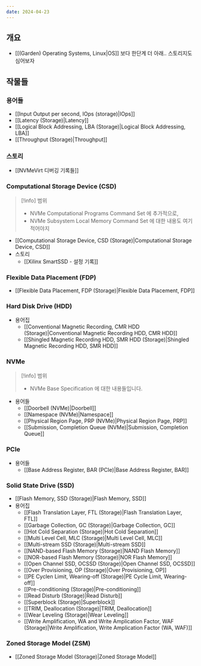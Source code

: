 ```yaml
---
date: 2024-04-23
---
```

## 개요

- [[(Garden) Operating Systems, Linux|OS]] 보다 한단계 더 아래.. 스토리지도 심어보자

## 작물들

### 용어들

- [[Input Output per second, IOps (storage)|IOps]]
- [[Latency (Storage)|Latency]]
- [[Logical Block Addressing, LBA (Storage)|Logical Block Addressing, LBA]]
- [[Throughput (Storage)|Throughput]]

### 스토리

- [[NVMeVirt 디버깅 기록들]]

### Computational Storage Device (CSD)

> [!info] 범위
> - NVMe Computational Programs Command Set 에 추가적으로,
> - NVMe Subsystem Local Memory Command Set 에 대한 내용도 여기 적어야지

- [[Computational Storage Device, CSD (Storage)|Computational Storage Device, CSD]]
- 스토리
	- [[Xilinx SmartSSD - 설정 기록]]

### Flexible Data Placement (FDP)

- [[Flexible Data Placement, FDP (Storage)|Flexible Data Placement, FDP]]

### Hard Disk Drive (HDD)

- 용어집
	- [[Conventional Magnetic Recording, CMR HDD (Storage)|Conventional Magnetic Recording HDD, CMR HDD]]
	- [[Shingled Magnetic Recording HDD, SMR HDD (Storage)|Shingled Magnetic Recording HDD, SMR HDD]]

### NVMe

> [!info] 범위
> - NVMe Base Specification 에 대한 내용들입니다.

- 용어들
	- [[Doorbell (NVMe)|Doorbell]]
	- [[Namespace (NVMe)|Namespace]]
	- [[Physical Region Page, PRP (NVMe)|Physical Region Page, PRP]]
	- [[Submission, Completion Queue (NVMe)|Submission, Completion Queue]]

### PCIe

- 용어들
	- [[Base Address Register, BAR (PCIe)|Base Address Register, BAR]]

### Solid State Drive (SSD)

- [[Flash Memory, SSD (Storage)|Flash Memory, SSD]]
- 용어집
	- [[Flash Translation Layer, FTL (Storage)|Flash Translation Layer, FTL]]
	- [[Garbage Collection, GC (Storage)|Garbage Collection, GC]]
	- [[Hot Cold Separation (Storage)|Hot Cold Separation]]
	- [[Multi Level Cell, MLC (Storage)|Multi Level Cell, MLC]]
	- [[Multi-stream SSD (Storage)|Multi-stream SSD]]
	- [[NAND-based Flash Memory (Storage)|NAND Flash Memory]]
	- [[NOR-based Flash Memory (Storage)|NOR Flash Memory]]
	- [[Open Channel SSD, OCSSD (Storage)|Open Channel SSD, OCSSD]]
	- [[Over Provisioning, OP (Storage)|Over Provisioning, OP]]
	- [[PE Cyclen Limit, Wearing-off (Storage)|PE Cycle Limit, Wearing-off]]
	- [[Pre-conditioning (Storage)|Pre-conditioning]]
	- [[Read Disturb (Storage)|Read Disturb]]
	- [[Superblock (Storage)|Superblock]]
	- [[TRIM, Deallocation (Storage)|TRIM, Deallocation]]
	- [[Wear Leveling (Storage)|Wear Leveling]]
	- [[Write Amplification, WA and Write Amplication Factor, WAF (Storage)|Write Amplification, Write Amplication Factor (WA, WAF)]]

### Zoned Storage Model (ZSM)

- [[Zoned Storage Model (Storage)|Zoned Storage Model]]